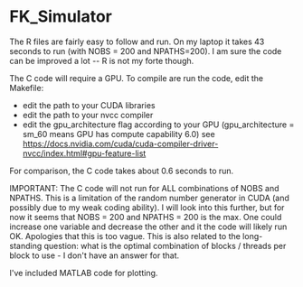 # FK_Simulator


The R files are fairly easy to follow and run. On my laptop it takes 43 seconds to run (with NOBS = 200 and NPATHS=200). I am sure the code can be improved a lot -- R is not my forte though.

The C code will require a GPU. To compile are run the code, edit the Makefile:
 - edit the path to your CUDA libraries
 - edit the path to your nvcc compiler
 - edit the gpu_architecture flag according to your GPU (gpu_architecture = sm_60 means GPU has compute capability 6.0) see https://docs.nvidia.com/cuda/cuda-compiler-driver-nvcc/index.html#gpu-feature-list
 
For comparison, the C code takes about 0.6 seconds to run.

IMPORTANT:
The C code will not run for ALL combinations of NOBS and NPATHS. This is a limitation of the random number generator in CUDA (and possibly due to my weak coding ability). I will look into this further, but for now it seems that NOBS = 200 and NPATHS = 200 is the max. One could increase one variable and decrease the other and it the code will likely run OK. Apologies that this is too vague. This is also related to the long-standing question: what is the optimal combination of blocks / threads per block to use - I don't have an answer for that.
 
 I've included MATLAB code for plotting.
